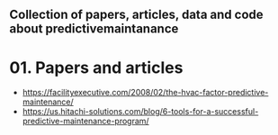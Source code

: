 ## **Collection of papers, articles, data and code about predictivemaintanance**

# 01. Papers and articles
* https://facilityexecutive.com/2008/02/the-hvac-factor-predictive-maintenance/
* https://us.hitachi-solutions.com/blog/6-tools-for-a-successful-predictive-maintenance-program/

